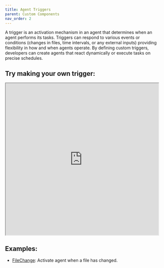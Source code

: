```yaml
---
title: Agent Triggers
parent: Custom Components
nav_order: 2
---
```


A trigger is an activation mechanism in an agent that determines when an agent performs its tasks. Triggers can respond to various events or conditions (changes in files, time intervals, or any external inputs) providing flexibility in how and when agents operate. By defining custom triggers, developers can create agents that react dynamically or execute tasks on precise schedules.

## Try making your own trigger:

<iframe src="https://blueprints.sublayer.com/interactive-code-generator/sublayer-triggers" width="100%" height="500px"></iframe>

## Examples:

- [FileChange](https://github.com/sublayerapp/sublayer/blob/main/lib/sublayer/triggers/file_change.rb): Activate agent when a file has changed.
